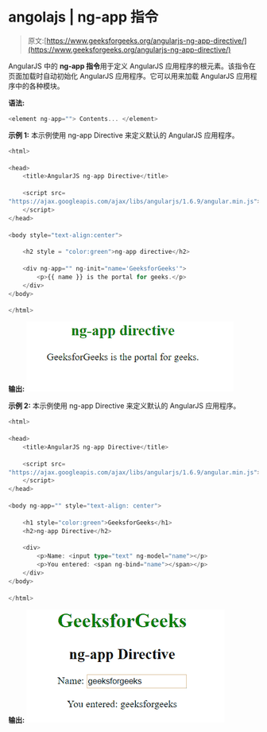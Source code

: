 # angolajs | ng-app 指令

> 原文:[https://www.geeksforgeeks.org/angularjs-ng-app-directive/](https://www.geeksforgeeks.org/angularjs-ng-app-directive/)

AngularJS 中的 **ng-app 指令**用于定义 AngularJS 应用程序的根元素。该指令在页面加载时自动初始化 AngularJS 应用程序。它可以用来加载 AngularJS 应用程序中的各种模块。

**语法:**

```ts
<element ng-app=""> Contents... </element>
```

**示例 1:** 本示例使用 ng-app Directive 来定义默认的 AngularJS 应用程序。

```ts
<html>

<head>
    <title>AngularJS ng-app Directive</title>

    <script src=
"https://ajax.googleapis.com/ajax/libs/angularjs/1.6.9/angular.min.js">
    </script>
</head>

<body style="text-align:center">

    <h2 style = "color:green">ng-app directive</h2>

    <div ng-app="" ng-init="name='GeeksforGeeks'">
        <p>{{ name }} is the portal for geeks.</p>
    </div>
</body>

</html>
```

**输出:**
![ng-app](img/70c5d3fcbddee0ea74fbf1a0aa8f419a.png)

**示例 2:** 本示例使用 ng-app Directive 来定义默认的 AngularJS 应用程序。

```ts
<html>

<head>
    <title>AngularJS ng-app Directive</title>

    <script src=
"https://ajax.googleapis.com/ajax/libs/angularjs/1.6.9/angular.min.js">
    </script>
</head>

<body ng-app="" style="text-align: center">

    <h1 style="color:green">GeeksforGeeks</h1>
    <h2>ng-app Directive</h2>

    <div>
        <p>Name: <input type="text" ng-model="name"></p>
        <p>You entered: <span ng-bind="name"></span></p>
    </div>
</body>

</html>
```

**输出:**
![ngapp](img/30623258c74b6d1f87d464f8f923cfae.png)